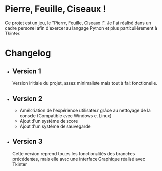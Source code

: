 # Pierre, Feuille, Ciseaux !

Ce projet est un jeu, le "Pierre, Feuille, Ciseaux !". Je l'ai réalisé dans un cadre personel afin d'exercer au langage Python et plus particulièrement à Tkinter.

# Changelog

- ## Version 1

  Version initiale du projet, assez minimaliste mais tout à fait fonctionelle.

- ## Version 2

  - Améloriation de l'expérience utilisateur grâce au nettoyage de la console (Compatible avec Windows et Linux)
  - Ajout d'un système de score
  - Ajout d'un système de sauvegarde

- ## Version 3

  Cette version reprend toutes les fonctionalités des branches précédentes, mais elle avec une interface Graphique réalisé avec Tkinter